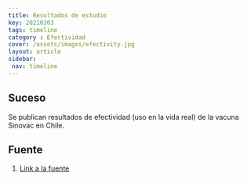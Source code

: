 ```yaml
---
title: Resultados de estudio
key: 20210303
tags: timeline
category : Efectividad
cover: /assets/images/efectivity.jpg
layout: article
sidebar:
 nav: timeline
---
```


## Suceso
Se publican resultados de efectividad (uso en la vida real) de la vacuna Sinovac en Chile.
## Fuente
1. [Link a la fuente](https://journals.plos.org/plosmedicine/article?id=10.1371/journal.pmed.1003415)
